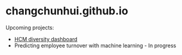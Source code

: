 # changchunhui.github.io

Upcoming projects:
* [HCM diversity dashboard](https://github.com/changchunhui/hcmdash)
* Predicting employee turnover with machine learning - In progress
